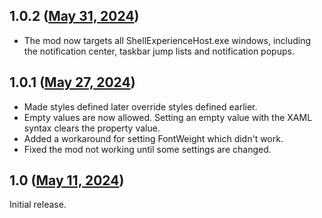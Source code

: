 ## 1.0.2 ([May 31, 2024](https://github.com/ramensoftware/windhawk-mods/blob/324f683b222562fba882a506476da597fce9fe6f/mods/windows-11-notification-center-styler.wh.cpp))

* The mod now targets all ShellExperienceHost.exe windows, including the notification center, taskbar jump lists and notification popups.

## 1.0.1 ([May 27, 2024](https://github.com/ramensoftware/windhawk-mods/blob/0959f2f57a96dae3785498c063209383ab6b8bdb/mods/windows-11-notification-center-styler.wh.cpp))

* Made styles defined later override styles defined earlier.
* Empty values are now allowed. Setting an empty value with the XAML syntax clears the property value.
* Added a workaround for setting FontWeight which didn't work.
* Fixed the mod not working until some settings are changed.

## 1.0 ([May 11, 2024](https://github.com/ramensoftware/windhawk-mods/blob/3f97fef9c8b453dfee716aab2e50a636f04234fd/mods/windows-11-notification-center-styler.wh.cpp))

Initial release.
